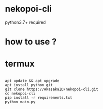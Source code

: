 # nekopoi-cli

python3.7+ required

# how to use ?
# termux
<pre><code>
apt update && apt upgrade
apt install python git
git clone https://AkasakaID/nekopoi-cli.git
cd nekopoi-cli
pip install -r requirements.txt
python main.py
</code></pre>
